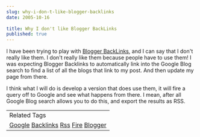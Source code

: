 ```yaml
---
slug: why-i-don-t-like-blogger-backlinks
date: 2005-10-16
 
title: Why I don't like Blogger BackLinks
published: true
---
```

I have been trying to play with <a href="http://help.blogger.com/default/bin/answer.py?answer=1235&amp;topic=39">Blogger BackLinks</a>, and I can say that I don't really like them.  I don't really like them because people have to use them!  I was expecting Blogger Backlinks to automatically link into the Google Blog search to find a list of all the blogs that link to my post.  And then update my page from there.<p />I think what I will do is develop a version that does use them,  it will fire a query off to Google and see what happens from there.  I mean, after all Google Blog search allows you to do this, and export the results as RSS.<p /><table class="TechnoratiHead TagHeader">
<tr><td>Related Tags</td></tr>
<tr class="Technorati"><td>
<a href="https://paul.kinlan.me/tags/Google" class="Tag" rel="tag">Google</a> <a href="https://paul.kinlan.me/tags/Backlinks" class="Tag" rel="tag">Backlinks</a> <a href="https://paul.kinlan.me/tags/Rss" class="Tag" rel="tag">Rss</a> <a href="https://paul.kinlan.me/tags/Fire" class="Tag" rel="tag">Fire</a> <a href="https://paul.kinlan.me/tags/Blogger" class="Tag" rel="tag">Blogger</a>
</td></tr>
</table>

